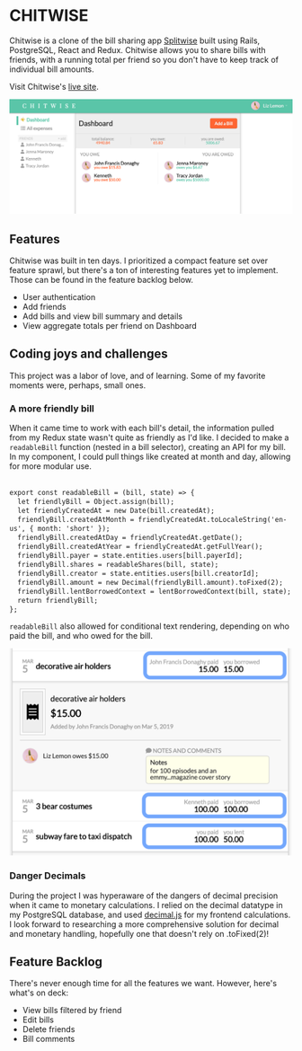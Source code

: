 # CHITWISE

Chitwise is a clone of the bill sharing app [Splitwise](https://secure.splitwise.com/) built using Rails, PostgreSQL, React and Redux. Chitwise allows you to share bills with friends, with a running total per friend so you don't have to keep track of individual bill amounts.

Visit Chitwise's [live site](https://chitwise.herokuapp.com/).

![dashboard screenshot](https://github.com/mariannamullens/full-stack-project/blob/master/app/assets/images/readme_screenshot.png)

## Features

Chitwise was built in ten days. I prioritized a compact feature set over feature sprawl, but there's a ton of interesting features yet to implement. Those can be found in the feature backlog below.

* User authentication
* Add friends
* Add bills and view bill summary and details
* View aggregate totals per friend on Dashboard

## Coding joys and challenges

This project was a labor of love, and of learning. Some of my favorite moments were, perhaps, small ones.

### A more friendly bill

When it came time to work with each bill's detail, the information pulled from my Redux state wasn't quite as friendly as I'd like. I decided to make a `readableBill` function (nested in a bill selector), creating an API for my bill. In my component, I could pull things like created at month and day, allowing for more modular use.

```

export const readableBill = (bill, state) => {
  let friendlyBill = Object.assign(bill);
  let friendlyCreatedAt = new Date(bill.createdAt);
  friendlyBill.createdAtMonth = friendlyCreatedAt.toLocaleString('en-us', { month: 'short' });
  friendlyBill.createdAtDay = friendlyCreatedAt.getDate();
  friendlyBill.createdAtYear = friendlyCreatedAt.getFullYear();
  friendlyBill.payer = state.entities.users[bill.payerId];
  friendlyBill.shares = readableShares(bill, state);
  friendlyBill.creator = state.entities.users[bill.creatorId];
  friendlyBill.amount = new Decimal(friendlyBill.amount).toFixed(2);
  friendlyBill.lentBorrowedContext = lentBorrowedContext(bill, state);
  return friendlyBill;
};

```

`readableBill` also allowed for conditional text rendering, depending on who paid the bill, and who owed for the bill.

![conditional rendering](https://github.com/mariannamullens/full-stack-project/blob/master/app/assets/images/readme_conditional.png)

### Danger Decimals

During the project I was hyperaware of the dangers of decimal precision when it came to monetary calculations. I relied on the decimal datatype in my PostgreSQL database, and used [decimal.js](https://github.com/MikeMcl/decimal.js/) for my frontend calculations. I look forward to researching a more comprehensive solution for decimal and monetary handling, hopefully one that doesn't rely on .toFixed(2)!

## Feature Backlog

There's never enough time for all the features we want. However, here's what's on deck:

* View bills filtered by friend
* Edit bills
* Delete friends
* Bill comments